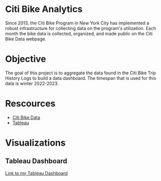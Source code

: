 # Citi Bike Analytics


Since 2013, the Citi Bike Program in New York City has implemented a robust infrastructure for collecting data on the program's utilization.  Each month the bike data is collected, organized, and made public on the Citi Bike Data webpage.


# Objective
The goal of this project is to aggregate the data found in the Citi Bike Trip History Logs to build a data dashboard. The timespan that is used for this data is winter 2022-2023.


# Rescources
*  [Citi Bike Data](https://www.citibikenyc.com/system-data) 
*  [Tableau](https://public.tableau.com/en-us/s/)




# Visualizations
## Tableau Dashboard
[Link to my Tableau Dashboard]([PasteYourTableauPublicLinkHere](https://public.tableau.com/views/VisualBook2023/_CitiBikeInfoDashboard?:language=en-US&:display_count=n&:origin=viz_share_link))

